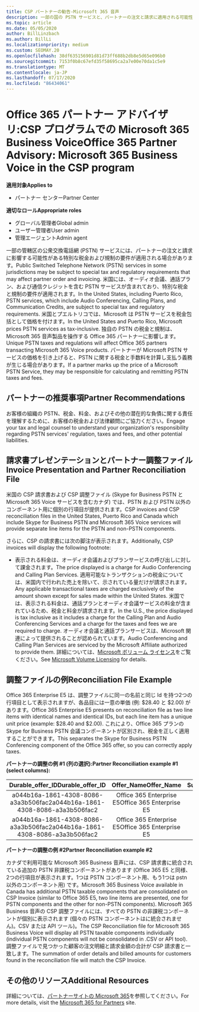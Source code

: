 ```yaml
---
title: CSP パートナーの勧告-Microsoft 365 音声
description: 一部の国の PSTN サービスと、パートナーの注文と請求に適用される可能性がある特別な税金または規制の要件について説明します。
ms.topic: article
ms.date: 05/05/2020
author: BillLinzbach
ms.author: BillLi
ms.localizationpriority: medium
ms.custom: SEOMAY.20
ms.openlocfilehash: 38df635156901d81d73ff688b2db8e5d65e096b0
ms.sourcegitcommit: 7153f0b8c67efd35f58695ca2a7e00e70da1c5e9
ms.translationtype: MT
ms.contentlocale: ja-JP
ms.lasthandoff: 07/17/2020
ms.locfileid: "86434061"
---
```

# <a name="office-365-partner-advisory-microsoft-365-business-voice-in-the-csp-program"></a><span data-ttu-id="166bd-103">Office 365 パートナー アドバイザリ:CSP プログラムでの Microsoft 365 Business Voice</span><span class="sxs-lookup"><span data-stu-id="166bd-103">Office 365 Partner Advisory: Microsoft 365 Business Voice in the CSP program</span></span>

<span data-ttu-id="166bd-104">**適用対象**</span><span class="sxs-lookup"><span data-stu-id="166bd-104">**Applies to**</span></span>

- <span data-ttu-id="166bd-105">パートナー センター</span><span class="sxs-lookup"><span data-stu-id="166bd-105">Partner Center</span></span>  

<span data-ttu-id="166bd-106">**適切なロール**</span><span class="sxs-lookup"><span data-stu-id="166bd-106">**Appropriate roles**</span></span>
-    <span data-ttu-id="166bd-107">グローバル管理者</span><span class="sxs-lookup"><span data-stu-id="166bd-107">Global admin</span></span>
-    <span data-ttu-id="166bd-108">ユーザー管理者</span><span class="sxs-lookup"><span data-stu-id="166bd-108">User admin</span></span>
-    <span data-ttu-id="166bd-109">管理エージェント</span><span class="sxs-lookup"><span data-stu-id="166bd-109">Admin agent</span></span>

<span data-ttu-id="166bd-110">一部の管轄区の公衆交換電話網 (PSTN) サービスには、パートナーの注文と請求に影響する可能性がある特別な税金および規制の要件が適用される場合があります。</span><span class="sxs-lookup"><span data-stu-id="166bd-110">Public Switched Telephone Network (PSTN) services in some jurisdictions may be subject to special tax and regulatory requirements that may affect partner order and invoicing.</span></span> <span data-ttu-id="166bd-111">米国には、オーディオ会議、通話プラン、および通信クレジットを含む PSTN サービスが含まれており、特別な税金と規制の要件が適用されます。</span><span class="sxs-lookup"><span data-stu-id="166bd-111">In the United States, including Puerto Rico, PSTN services, which include Audio Conferencing, Calling Plans, and Communication Credits, are subject to special tax and regulatory requirements.</span></span> <span data-ttu-id="166bd-112">米国とプエルトリコでは、Microsoft は PSTN サービスを税金包括として価格を付けます。</span><span class="sxs-lookup"><span data-stu-id="166bd-112">In the United States and Puerto Rico, Microsoft prices PSTN services as tax-inclusive.</span></span>  <span data-ttu-id="166bd-113">独自の PSTN の税金と規制は、Microsoft 365 音声製品を操作する Office 365 パートナーに影響します。</span><span class="sxs-lookup"><span data-stu-id="166bd-113">Unique PSTN taxes and regulations will affect Office 365 partners transacting Microsoft 365 Voice products.</span></span>  <span data-ttu-id="166bd-114">パートナーが Microsoft PSTN サービスの価格を引き上げると、PSTN に関する税金と手数料を計算し支払う義務が生じる場合があります。</span><span class="sxs-lookup"><span data-stu-id="166bd-114">If a partner marks up the price of a Microsoft PSTN Service, they may be responsible for calculating and remitting PSTN taxes and fees.</span></span>

## <a name="partner-recommendations"></a><span data-ttu-id="166bd-115">パートナーの推奨事項</span><span class="sxs-lookup"><span data-stu-id="166bd-115">Partner Recommendations</span></span>

<span data-ttu-id="166bd-116">お客様の組織の PSTN、税金、料金、およびその他の潜在的な負債に関する責任を理解するために、お客様の税金および法律顧問にご協力ください。</span><span class="sxs-lookup"><span data-stu-id="166bd-116">Engage your tax and legal counsel to understand your organization's responsibility regarding PSTN services' regulation, taxes and fees, and other potential liabilities.</span></span>

## <a name="invoice-presentation-and-partner-reconciliation-file"></a><span data-ttu-id="166bd-117">請求書プレゼンテーションとパートナー調整ファイル</span><span class="sxs-lookup"><span data-stu-id="166bd-117">Invoice Presentation and Partner Reconciliation File</span></span>

<span data-ttu-id="166bd-118">米国の CSP 請求書および CSP 調整ファイル (Skype for Business PSTN と Microsoft 365 Voice サービスを含むカナダ) では、PSTN および PSTN 以外のコンポーネント用に個別の行項目が提供されます。</span><span class="sxs-lookup"><span data-stu-id="166bd-118">CSP invoices and CSP reconciliation files in the United States, Puerto Rico and Canada which include Skype for Business PSTN and Microsoft 365 Voice services will provide separate line items for the PSTN and non-PSTN components.</span></span>

<span data-ttu-id="166bd-119">さらに、CSP の請求書には次の脚注が表示されます。</span><span class="sxs-lookup"><span data-stu-id="166bd-119">Additionally, CSP invoices will display the following footnote:</span></span>

* <span data-ttu-id="166bd-120">表示される料金は、オーディオ会議およびプランサービスの呼び出しに対して課金されます。</span><span class="sxs-lookup"><span data-stu-id="166bd-120">The price displayed is a charge for Audio Conferencing and Calling Plan Services.</span></span>  <span data-ttu-id="166bd-121">適用可能なトランザクションの税金については、米国内で行われた売上を除いて、示されている量だけが請求されます。</span><span class="sxs-lookup"><span data-stu-id="166bd-121">Any applicable transactional taxes are charged exclusively of the amount shown except for sales made within the United States.</span></span>  <span data-ttu-id="166bd-122">米国では、表示される料金は、通話プランとオーディオ会議サービスの料金が含まれているため、税金と料金が請求されます。</span><span class="sxs-lookup"><span data-stu-id="166bd-122">In the U.S., the price displayed is tax inclusive as it includes a charge for the Calling Plan and Audio Conferencing Services and a charge for the taxes and fees we are required to charge.</span></span>  <span data-ttu-id="166bd-123">オーディオ会議と通話プランサービスは、Microsoft 関連によって提供されることが認められています。</span><span class="sxs-lookup"><span data-stu-id="166bd-123">Audio Conferencing and Calling Plan Services are serviced by the Microsoft Affiliate authorized to provide them.</span></span>  <span data-ttu-id="166bd-124">詳細については、[Microsoft ボリューム ライセンス](https://go.microsoft.com/fwlink/?LinkId=690247)をご覧ください。</span><span class="sxs-lookup"><span data-stu-id="166bd-124">See [Microsoft Volume Licensing](https://go.microsoft.com/fwlink/?LinkId=690247) for details.</span></span>

## <a name="reconciliation-file-example"></a><span data-ttu-id="166bd-125">調整ファイルの例</span><span class="sxs-lookup"><span data-stu-id="166bd-125">Reconciliation File Example</span></span>

<span data-ttu-id="166bd-126">Office 365 Enterprise E5 は、調整ファイルに同一の名前と同じ Id を持つ2つの行項目として表示されますが、各品目には一意の単価 (例: $28.40 と $2.00) があります。</span><span class="sxs-lookup"><span data-stu-id="166bd-126">Office 365 Enterprise E5 presents on reconciliation file as two line items with identical names and identical IDs, but each line item has a unique unit price (example: $28.40 and $2.00).</span></span> <span data-ttu-id="166bd-127">これにより、Office 365 プランの Skype for Business PSTN 会議コンポーネントが区別され、税金を正しく適用することができます。</span><span class="sxs-lookup"><span data-stu-id="166bd-127">This separates the Skype for Business PSTN Conferencing component of the Office 365 offer, so you can correctly apply taxes.</span></span>

<span data-ttu-id="166bd-128">**パートナーの調整の例 #1 (列の選択):**</span><span class="sxs-lookup"><span data-stu-id="166bd-128">**Partner Reconciliation example #1 (select columns):**</span></span>

|<span data-ttu-id="166bd-129">**Durable_offer_ID**</span><span class="sxs-lookup"><span data-stu-id="166bd-129">**Durable_offer_ID**</span></span>|<span data-ttu-id="166bd-130">**Offer_Name**</span><span class="sxs-lookup"><span data-stu-id="166bd-130">**Offer_Name**</span></span>|<span data-ttu-id="166bd-131">**Subscription_Start_Date**</span><span class="sxs-lookup"><span data-stu-id="166bd-131">**Subscription_Start_Date**</span></span>|<span data-ttu-id="166bd-132">**Subscription_End_Date**</span><span class="sxs-lookup"><span data-stu-id="166bd-132">**Subscription_End_Date**</span></span>|<span data-ttu-id="166bd-133">**Charge_Start_Date**</span><span class="sxs-lookup"><span data-stu-id="166bd-133">**Charge_Start_Date**</span></span>|<span data-ttu-id="166bd-134">**Charge_End_Date**</span><span class="sxs-lookup"><span data-stu-id="166bd-134">**Charge_End_Date**</span></span>|<span data-ttu-id="166bd-135">**Charge_Type**</span><span class="sxs-lookup"><span data-stu-id="166bd-135">**Charge_Type**</span></span>|<span data-ttu-id="166bd-136">**Unit_Price**</span><span class="sxs-lookup"><span data-stu-id="166bd-136">**Unit_Price**</span></span>|
|:----:|:----:|:----:|:----:|:----:|:----:|:----:|:----:|
|<span data-ttu-id="166bd-137">a044b16a-1861-4308-8086-a3a3b506fac2</span><span class="sxs-lookup"><span data-stu-id="166bd-137">a044b16a-1861-4308-8086-a3a3b506fac2</span></span>   |<span data-ttu-id="166bd-138">Office 365 Enterprise E5</span><span class="sxs-lookup"><span data-stu-id="166bd-138">Office 365 Enterprise E5</span></span>   |<span data-ttu-id="166bd-139">8/10/2019 0:00</span><span class="sxs-lookup"><span data-stu-id="166bd-139">8/10/2019 0:00</span></span>   |<span data-ttu-id="166bd-140">8/11/2019 0:00</span><span class="sxs-lookup"><span data-stu-id="166bd-140">8/11/2019 0:00</span></span>   |<span data-ttu-id="166bd-141">8/11/2019 0:00</span><span class="sxs-lookup"><span data-stu-id="166bd-141">8/11/2019 0:00</span></span>|<span data-ttu-id="166bd-142">9/10/2019 0:00</span><span class="sxs-lookup"><span data-stu-id="166bd-142">9/10/2019 0:00</span></span>   |<span data-ttu-id="166bd-143">Cycle fee</span><span class="sxs-lookup"><span data-stu-id="166bd-143">Cycle fee</span></span>   |<span data-ttu-id="166bd-144">28.40</span><span class="sxs-lookup"><span data-stu-id="166bd-144">28.40</span></span>   |
|<span data-ttu-id="166bd-145">a044b16a-1861-4308-8086-a3a3b506fac2</span><span class="sxs-lookup"><span data-stu-id="166bd-145">a044b16a-1861-4308-8086-a3a3b506fac2</span></span>   |<span data-ttu-id="166bd-146">Office 365 Enterprise E5</span><span class="sxs-lookup"><span data-stu-id="166bd-146">Office 365 Enterprise E5</span></span>   |<span data-ttu-id="166bd-147">8/10/2019 0:00</span><span class="sxs-lookup"><span data-stu-id="166bd-147">8/10/2019 0:00</span></span>   |<span data-ttu-id="166bd-148">8/11/2019 0:00</span><span class="sxs-lookup"><span data-stu-id="166bd-148">8/11/2019 0:00</span></span>   |<span data-ttu-id="166bd-149">8/11/2019 0:00</span><span class="sxs-lookup"><span data-stu-id="166bd-149">8/11/2019 0:00</span></span>   |<span data-ttu-id="166bd-150">9/10/2019 0:00</span><span class="sxs-lookup"><span data-stu-id="166bd-150">9/10/2019 0:00</span></span>   |<span data-ttu-id="166bd-151">Cycle fee</span><span class="sxs-lookup"><span data-stu-id="166bd-151">Cycle fee</span></span>   |<span data-ttu-id="166bd-152">2.00</span><span class="sxs-lookup"><span data-stu-id="166bd-152">2.00</span></span>   |

<span data-ttu-id="166bd-153">**パートナーの調整の例 #2**</span><span class="sxs-lookup"><span data-stu-id="166bd-153">**Partner Reconciliation example #2**</span></span>

<span data-ttu-id="166bd-154">カナダで利用可能な Microsoft 365 Business 音声には、CSP 請求書に統合されている追加の PSTN 非課税コンポーネントがあります (Office 365 E5 と同様、2つの行項目が表示されます。1つは PSTN コンポーネント用、もう1つは pstn 以外のコンポーネント用) です。</span><span class="sxs-lookup"><span data-stu-id="166bd-154">Microsoft 365 Business Voice available in Canada has additional PSTN taxable components that are consolidated on CSP Invoice (similar to Office 365 E5, two line items are presented, one for PSTN components and the other for non-PSTN components).</span></span>  <span data-ttu-id="166bd-155">Microsoft 365 Business 音声の CSP 調整ファイルには、すべての PSTN の非課税コンポーネントが個別に表示されます (個々の PSTN コンポーネントはに統合されません)。CSV または API ツール)。</span><span class="sxs-lookup"><span data-stu-id="166bd-155">The CSP Reconciliation file for Microsoft 365 Business Voice will display all PSTN taxable components individually (individual PSTN components will not be consolidated in .CSV or API tool).</span></span>  <span data-ttu-id="166bd-156">調整ファイルで見つかった顧客の注文明細と請求金額の合計が CSP 請求書と一致します。</span><span class="sxs-lookup"><span data-stu-id="166bd-156">The summation of order details and billed amounts for customers found in the reconciliation file will match the CSP Invoice.</span></span>

## <a name="additional-resources"></a><span data-ttu-id="166bd-157">その他のリソース</span><span class="sxs-lookup"><span data-stu-id="166bd-157">Additional Resources</span></span>
<span data-ttu-id="166bd-158">詳細については、[パートナーサイトの Microsoft 365](https://www.microsoft.com/microsoft-365/partners/)を参照してください。</span><span class="sxs-lookup"><span data-stu-id="166bd-158">For more details, visit the [Microsoft 365 for Partners](https://www.microsoft.com/microsoft-365/partners/) site.</span></span>

